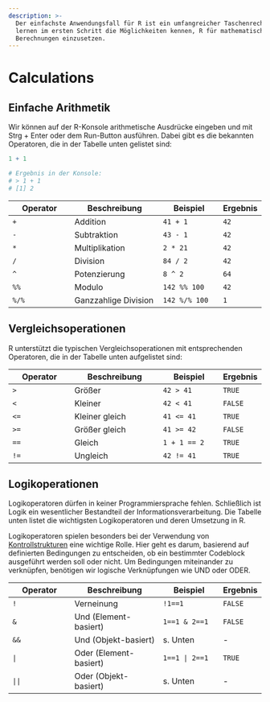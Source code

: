```yaml
---
description: >-
  Der einfachste Anwendungsfall für R ist ein umfangreicher Taschenrechner. Wir
  lernen im ersten Schritt die Möglichkeiten kennen, R für mathematische
  Berechnungen einzusetzen.
---
```


# Calculations

## Einfache Arithmetik

Wir können auf der R-Konsole arithmetische Ausdrücke eingeben und mit Strg + Enter oder dem Run-Button ausführen. Dabei gibt es die bekannten Operatoren, die in der Tabelle unten gelistet sind:

```r
1 + 1

# Ergebnis in der Konsole:
# > 1 + 1
# [1] 2
```

<table><thead><tr><th width="150">Operator</th><th width="218.59398496240604">Beschreibung</th><th width="150">Beispiel</th><th>Ergebnis</th></tr></thead><tbody><tr><td><code>+</code></td><td>Addition</td><td><code>41 + 1</code></td><td><code>42</code></td></tr><tr><td><code>-</code></td><td>Subtraktion</td><td><code>43 - 1</code></td><td><code>42</code></td></tr><tr><td><code>*</code></td><td>Multiplikation</td><td><code>2 * 21</code></td><td><code>42</code></td></tr><tr><td><code>/</code></td><td>Division</td><td><code>84 / 2</code></td><td><code>42</code></td></tr><tr><td><code>^</code></td><td>Potenzierung</td><td><code>8 ^ 2</code></td><td><code>64</code></td></tr><tr><td><code>%%</code></td><td>Modulo</td><td><code>142 %% 100</code></td><td><code>42</code></td></tr><tr><td><code>%/%</code></td><td>Ganzzahlige Division</td><td><code>142 %/% 100</code></td><td><code>1</code></td></tr></tbody></table>

## Vergleichsoperationen

R unterstützt die typischen Vergleichsoperationen mit entsprechenden Operatoren, die in der Tabelle unten aufgelistet sind:

<table><thead><tr><th width="150">Operator</th><th width="218.59398496240604">Beschreibung</th><th width="150">Beispiel</th><th>Ergebnis</th></tr></thead><tbody><tr><td><code>></code></td><td>Größer</td><td><code>42 > 41</code></td><td><code>TRUE</code></td></tr><tr><td><code>&#x3C;</code></td><td>Kleiner</td><td><code>42 &#x3C; 41</code></td><td><code>FALSE</code></td></tr><tr><td><code>&#x3C;=</code></td><td>Kleiner gleich</td><td><code>41 &#x3C;= 41</code></td><td><code>TRUE</code></td></tr><tr><td><code>>=</code></td><td>Größer gleich</td><td><code>41 >= 42</code></td><td><code>FALSE</code></td></tr><tr><td><code>==</code></td><td>Gleich</td><td><code>1 + 1 == 2</code></td><td><code>TRUE</code></td></tr><tr><td><code>!=</code></td><td>Ungleich</td><td><code>42 != 41</code></td><td><code>TRUE</code></td></tr></tbody></table>

## Logikoperationen

Logikoperatoren dürfen in keiner Programmiersprache fehlen. Schließlich ist Logik ein wesentlicher Bestandteil der Informationsverarbeitung. Die Tabelle unten listet die wichtigsten Logikoperatoren und deren Umsetzung in R.

Logikoperatoren spielen besonders bei der Verwendung von [Kontrollstrukturen](kontrollstrukturen.md) eine wichtige Rolle. Hier geht es darum, basierend auf definierten Bedingungen zu entscheiden, ob ein bestimmter Codeblock ausgeführt werden soll oder nicht. Um Bedingungen miteinander zu verknüpfen, benötigen wir logische Verknüpfungen wie UND oder ODER.



<table><thead><tr><th width="150">Operator</th><th width="218.59398496240604">Beschreibung</th><th width="150">Beispiel</th><th>Ergebnis</th></tr></thead><tbody><tr><td><code>!</code></td><td>Verneinung</td><td><code>!1==1</code></td><td><code>FALSE</code></td></tr><tr><td><code>&#x26;</code></td><td>Und (Element-basiert)</td><td><code>1==1 &#x26; 2==1</code></td><td><code>FALSE</code></td></tr><tr><td><code>&#x26;&#x26;</code></td><td>Und (Objekt-basiert)</td><td>s. Unten</td><td>-</td></tr><tr><td><code>|</code></td><td>Oder (Element-basiert)</td><td><code>1==1 | 2==1</code></td><td><code>TRUE</code></td></tr><tr><td><code>||</code></td><td>Oder (Objekt-basiert)</td><td>s. Unten</td><td>-</td></tr></tbody></table>
